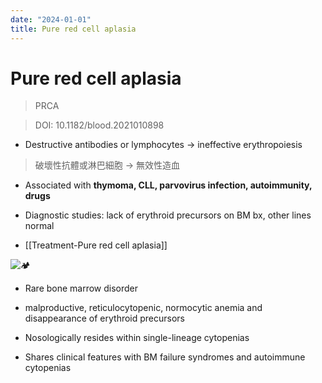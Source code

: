 ```yaml
---
date: "2024-01-01"
title: Pure red cell aplasia
---
```


# Pure red cell aplasia

> PRCA

> DOI: 10.1182/blood.2021010898

* Destructive antibodies or lymphocytes → ineffective erythropoiesis

> 破壞性抗體或淋巴細胞 → 無效性造血

* Associated with **thymoma, CLL, parvovirus infection, autoimmunity, drugs**

* Diagnostic studies: lack of erythroid precursors on BM bx, other lines normal

* [[Treatment-Pure red cell aplasia]]


![🏕️](https://i.imgur.com/vw1Zcy2.png)

- Rare bone marrow disorder
 
- malproductive, reticulocytopenic, normocytic anemia and disappearance of erythroid precursors
 
- Nosologically resides within single-lineage cytopenias
- Shares clinical features with BM failure syndromes and autoimmune cytopenias
